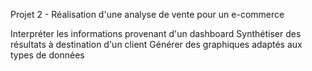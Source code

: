 Projet 2 - Réalisation d'une analyse de vente pour un e-commerce 

Interpréter les informations provenant d'un dashboard
Synthétiser des résultats à destination d'un client
Générer des graphiques adaptés aux types de données
